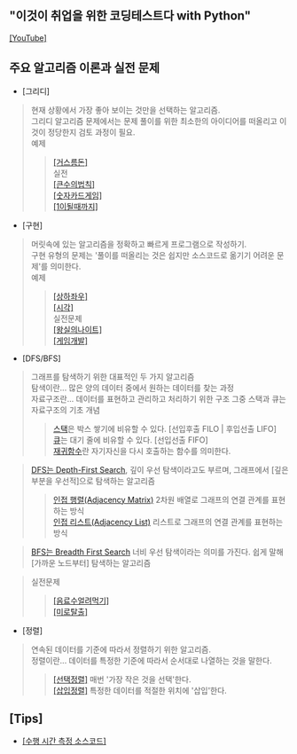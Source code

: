 ## "이것이 취업을 위한 코딩테스트다 with Python"
[[YouTube]](https://youtu.be/m-9pAwq1o3w)

## 주요 알고리즘 이론과 실전 문제
- [그리디]  
> 현재 상황에서 가장 좋아 보이는 것만을 선택하는 알고리즘.   
> 그리디 알고리즘 문제에서는 문제 풀이를 위한 최소한의 아이디어를 떠올리고 이것이 정당한지 검토 과정이 필요.   
> 예제    
>> [[거스름돈]](./greedy/거스름돈.py)   
> 실전   
>> [[큰수의법칙]](./greedy/큰수의법칙.py)   
>> [[숫자카드게임]](./greedy/숫자카드게임.py)   
>> [[1이될때까지]](./greedy/1이될때까지.py)   

- [구현]   
> 머릿속에 있는 알고리즘을 정확하고 빠르게 프로그램으로 작성하기.   
> 구현 유형의 문제는 '풀이를 떠올리는 것은 쉽지만 소스코드로 옮기기 어려운 문제'를 의미한다.   
> 예제   
>> [[상하좌우]](./구현/상하좌우.py)   
>> [[시각]](./구현/시각.py)   
> 실전문제   
>> [[왕실의나이트]](./구현/왕실의나이트.py)   
>> [[게임개발]](./구현/게임개발.py)
   
- [DFS/BFS]
> 그래프를 탐색하기 위한 대표적인 두 가지 알고리즘   
> 탐색이란... 많은 양의 데이터 중에서 원하는 데이터를 찾는 과정  
> 자료구조란... 데이터를 표현하고 관리하고 처리하기 위한 구조
> 그중 스택과 큐는 자료구조의 기초 개념   
>> [스택](./DFS_BFS/스택예제.py)은 박스 쌓기에 비유할 수 있다. [선입후출 FILO | 후입선출 LIFO]   
>> [큐](./DFS_BFS/큐.py)는 대기 줄에 비유할 수 있다. [선입선출 FIFO]   
>> [재귀함수](./DFS_BFS/재귀함수예제.py)란 자기자신을 다시 호출하는 함수를 의미한다.
   
> [DFS는 Depth-First Search](./DFS_BFS/DFS예제.py), 깊이 우선 탐색이라고도 부르며, 그래프에서 [깊은 부분을 우선적]으로 탐색하는 알고리즘   
>> [인접 행렬(Adjacency Matrix)](./DFS_BFS/인접행렬예제.py) 2차원 배열로 그래프의 연결 관계를 표현하는 방식   
>> [인접 리스트(Adjacency List)](./DFS_BFS/인접리스트예제.py) 리스트로 그래프의 연결 관계를 표현하는 방식   
   
> [BFS는 Breadth First Search](./DFS_BFS/BFS예제.py) 너비 우선 탐색이라는 의미를 가진다. 쉽게 말해 [가까운 노드부터] 탐색하는 알고리즘   
  
> 실전문제   
>> [[음료수얼려먹기]](./DFS_BFS/음료수얼려먹기.py)   
>> [[미로탈출]](./DFS_BFS/미로탈출.py)   
   
- [정렬]
> 연속된 데이터를 기준에 따라서 정렬하기 위한 알고리즘.   
> 정렬이란... 데이터를 특정한 기준에 따라서 순서대로 나열하는 것을 말한다.   
>> [[선택정렬]](./정렬/선택정렬.py) 매번 '가장 작은 것을 선택'한다.   
>> [[삽입정렬]](./정렬/삽입정렬.py) 특정한 데이터를 적절한 위치에 '삽입'한다.
## [Tips]
- [[수행 시간 측정 소스코드]](./Tips/수행시간측정소스코드.py)   